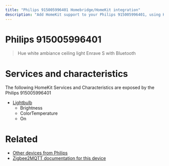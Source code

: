 ```yaml
---
title: "Philips 915005996401 Homebridge/HomeKit integration"
description: "Add HomeKit support to your Philips 915005996401, using Homebridge, Zigbee2MQTT and homebridge-z2m."
---
```

<!---
This file has been GENERATED using src/docgen/docgen.ts
DO NOT EDIT THIS FILE MANUALLY!
-->
# Philips 915005996401
> Hue white ambiance ceiling light Enrave S with Bluetooth


# Services and characteristics
The following HomeKit Services and Characteristics are exposed by
the Philips 915005996401

* [Lightbulb](../../light.md)
  * Brightness
  * ColorTemperature
  * On


# Related
* [Other devices from Philips](../index.md#philips)
* [Zigbee2MQTT documentation for this device](https://www.zigbee2mqtt.io/devices/915005996401.html)